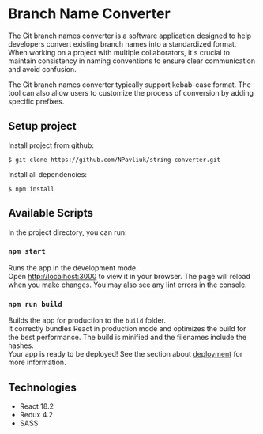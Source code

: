 # Branch Name Converter

The Git branch names converter is a software application designed to help developers convert existing branch names into
a standardized format. When working on a project with multiple collaborators, it's crucial to maintain consistency in
naming conventions to ensure clear communication and avoid confusion.

The Git branch names converter typically support kebab-case format. The tool can also allow users to customize
the process of conversion by adding specific prefixes.

## Setup project

Install project from github:

```
$ git clone https://github.com/NPavliuk/string-converter.git
```

Install all dependencies:

```
$ npm install
```

## Available Scripts

In the project directory, you can run:

### `npm start`

Runs the app in the development mode.\
Open [http://localhost:3000](http://localhost:3000) to view it in your browser.
The page will reload when you make changes. You may also see any lint errors in the console.

### `npm run build`

Builds the app for production to the `build` folder.\
It correctly bundles React in production mode and optimizes the build for the best performance.
The build is minified and the filenames include the hashes.\
Your app is ready to be deployed!
See the section about [deployment](https://facebook.github.io/create-react-app/docs/deployment) for more information.


## Technologies

* React 18.2
* Redux 4.2
* SASS
